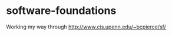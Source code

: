 software-foundations
====================

Working my way through http://www.cis.upenn.edu/~bcpierce/sf/